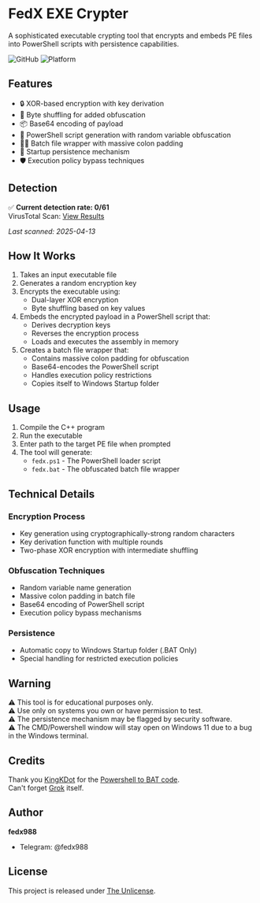 # FedX EXE Crypter

A sophisticated executable crypting tool that encrypts and embeds PE files into PowerShell scripts with persistence capabilities.

![GitHub](https://img.shields.io/badge/license-Unlicense-blue.svg)
![Platform](https://img.shields.io/badge/platform-Windows-lightgrey.svg)

## Features

- 🔒 XOR-based encryption with key derivation
- 🔄 Byte shuffling for added obfuscation
- 📦 Base64 encoding of payload
- 🦠 PowerShell script generation with random variable obfuscation
- 🏃‍♂️ Batch file wrapper with massive colon padding
- 🔄 Startup persistence mechanism
- 🛡️ Execution policy bypass techniques

## Detection

✅ **Current detection rate: 0/61**  
VirusTotal Scan: [View Results](https://www.virustotal.com/gui/file/a3d1736c2cf2d80ebc92afe288ff69734c9d70bf2a2d0b5575dccb096c8ebd78/detection)

*Last scanned: 2025-04-13*

## How It Works

1. Takes an input executable file
2. Generates a random encryption key
3. Encrypts the executable using:
   - Dual-layer XOR encryption
   - Byte shuffling based on key values
4. Embeds the encrypted payload in a PowerShell script that:
   - Derives decryption keys
   - Reverses the encryption process
   - Loads and executes the assembly in memory
5. Creates a batch file wrapper that:
   - Contains massive colon padding for obfuscation
   - Base64-encodes the PowerShell script
   - Handles execution policy restrictions
   - Copies itself to Windows Startup folder

## Usage

1. Compile the C++ program
2. Run the executable
3. Enter path to the target PE file when prompted
4. The tool will generate:
   - `fedx.ps1` - The PowerShell loader script
   - `fedx.bat` - The obfuscated batch file wrapper

## Technical Details

### Encryption Process
- Key generation using cryptographically-strong random characters
- Key derivation function with multiple rounds
- Two-phase XOR encryption with intermediate shuffling

### Obfuscation Techniques
- Random variable name generation
- Massive colon padding in batch file
- Base64 encoding of PowerShell script
- Execution policy bypass mechanisms

### Persistence
- Automatic copy to Windows Startup folder (.BAT Only)
- Special handling for restricted execution policies

## Warning

⚠️ This tool is for educational purposes only.  
⚠️ Use only on systems you own or have permission to test.  
⚠️ The persistence mechanism may be flagged by security software.  
⚠️ The CMD/Powershell window will stay open on Windows 11 due to a bug in the Windows terminal.

## Credits

Thank you [KingKDot](https://github.com/KingKDot) for the [Powershell to BAT code](https://github.com/KingKDot/powershell2bat).   
Can't forget [Grok](https://grok.com) itself.

## Author

**fedx988**  
- Telegram: @fedx988



## License

This project is released under [The Unlicense](https://unlicense.org/).
